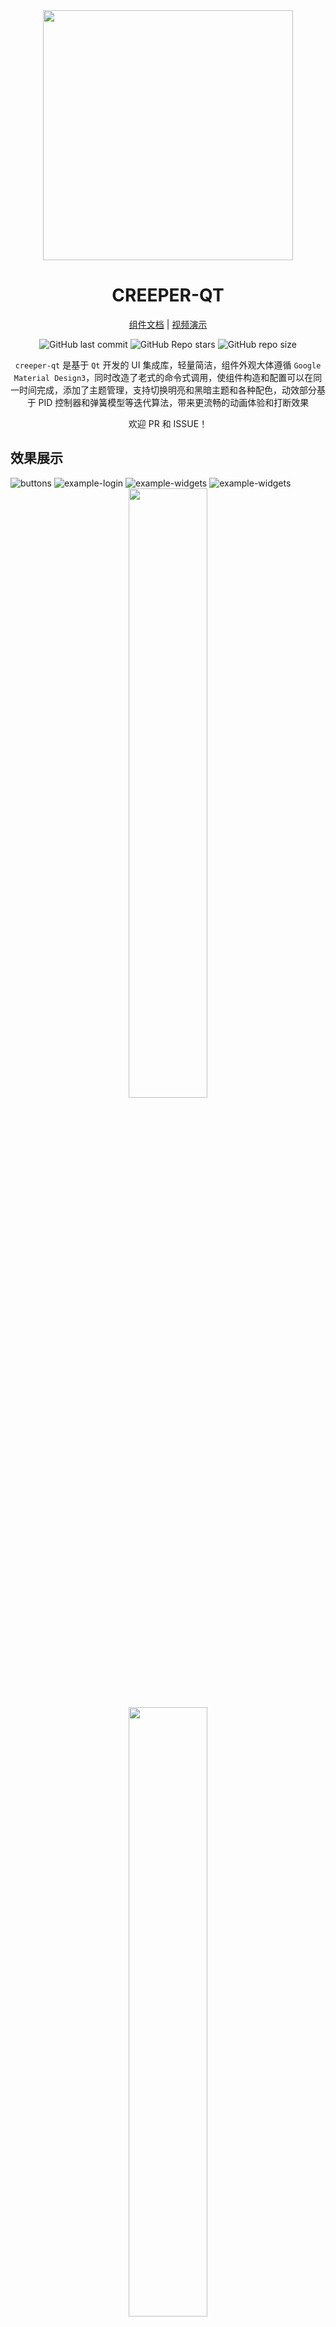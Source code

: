 <div align=center>

<div align=center><img src="https://creeper5820.com/creeper-qt/creeper-qt.jpg" width=400></div>

<h1>CREEPER-QT</h1>

[组件文档](./doc/widgets.md) | [视频演示](https://www.bilibili.com/video/BV1JbxjzZEJ5)

![GitHub last commit](https://img.shields.io/github/last-commit/creeper5820/creeper-qt?style=for-the-badge&labelColor=101418&color=9ccbfb) ![GitHub Repo stars](https://img.shields.io/github/stars/creeper5820/creeper-qt?style=for-the-badge&labelColor=101418&color=b9c8da) ![GitHub repo size](https://img.shields.io/github/repo-size/creeper5820/creeper-qt?style=for-the-badge&labelColor=101418&color=d3bfe6)

`creeper-qt` 是基于 `Qt` 开发的 UI 集成库，轻量简洁，组件外观大体遵循 `Google Material Design3`，同时改造了老式的命令式调用，使组件构造和配置可以在同一时间完成，添加了主题管理，支持切换明亮和黑暗主题和各种配色，动效部分基于 PID 控制器和弹簧模型等迭代算法，带来更流畅的动画体验和打断效果

欢迎 PR 和 ISSUE！

</div>

## 效果展示

<img src="https://creeper5820.com/creeper-qt/blue-style-widgets.png" title="" alt="buttons" data-align="center">

<img src="https://creeper5820.com/creeper-qt/example-login.png" title="" alt="example-login" data-align="center">

<img src="https://creeper5820.com/creeper-qt/MainWindow-Screenshot-2025-09-29_21-15-30.png" title="" alt="example-widgets" data-align="center">

<img src="https://creeper5820.com/creeper-qt/MainWindow-Screenshot-2025-09-29_21-15-38.png" title="" alt="example-widgets" data-align="center">

<div align=center>
    <img src="https://creeper5820.com/creeper-qt/switch-working.gif" width=50%>
</div>

<div align=center>
    <img src="https://creeper5820.com/creeper-qt/filled-text-field.gif" width=50%>
</div>

## 安装指南

### 项目依赖

- `C++23` 及以上
- `cmake`
- `eigen` (库实现依赖，二次开发不依赖)
- `qt-5 / qt-6`

```zsh
# For Qt6
# on arch linux
sudo pacman -S eigen qt6-base

# on ubuntu
# ubuntu 默认 gcc 版本比较低，建议使用 ppa 下载较新的版本
# 或者直接下载二进制文件放进环境中
sudo apt install libeigen3-dev qt6-base-dev

# For Qt5
# on arch linux
sudo pacman -S eigen qt5-base

# on ubuntu
sudo apt install libeigen3-dev qtbase5-dev
```
### 方式零 安装预构建安装包

前往 [发布界面](https://github.com/creeper5820/creeper-qt/releases) 下载对应的安装包，进行下载：

```sh
# For apt
sudo apt install creeper-qt-*.deb
# For pacman
sudo pacman -U creeper-qt-*.pkg.tar.zst
```

### 方式一 直接使用源文件

把项目拉下来吧

```bash
cd path/to/your/project/lib/dir/
git clone https://github.com/creeper5820/creeper-qt --depth=1
```

Edit your `CMakeLists.txt`:

```cmake
set(CMAKE_AUTOMOC ON)

include_directories(
    ${库的根路径}
)
add_executable(
    ${EXAMPLE_NAME}
    ${这个库所有的 .cc 文件}
    ${这个库所有的 .hh 文件}
)
target_link_libraries(
    ${EXAMPLE_NAME}
    Qt6::Widgets
)
```

### 方式二 Linux 平台编译安装

```bash
# 下载这个项目
git clone https://github.com/creeper5820/creeper-qt --depth=1

# 进入项目根目录
cd creeper-qt

# build
cmake -B build
cmake --build build

# 启动例程
./build/widgets

# 下载到全局环境中，理论上是 /usr/local 里面
sudo cmake --build build -j --target install
```

### 方式三 Windows 平台编译安装

我推荐使用MSYS2环境使用这个库: [MYSY2-INSTALLATION](https://www.msys2.org/docs/installer/)

<img src="https://creeper5820.com/creeper-qt/windows-neofetch.png" title="" alt="win" data-align="center">

看呐, 我没有使用Linux (

不得不说, 在Windows使用`zsh`和`pacman`包管理是一件令人惬意的事情

切入正题, 进入MSYS2终端

```sh
## 先刷新一下软件包数据
pacman -Sy

## 安装编译使用的工具链
pacman -S mingw-w64-x86_64-toolchain

## 安装 Qt6
pacman -S mingw64/mingw-w64-x86_64-qt6

## 安装依赖
pacman -S mingw-w64-x86_64-eigen3

## 如果依赖找不到可以搜索一下对应版本的包, 找到 mingw 的版本就行
pacman -Ss eigen3
```

到这里就可以编译这个库了, 如果还是会有一些依赖问题, 可以Google一下如何在MSYS2中安装Qt6

```sh
git clone https://github.com/creeper5820/creeper-qt --depth=1

## 依然是在MSYS2环境中
## 进入项目根目录
mkdir build

## 在根目录进行项目配置
## 使用"MinGW Makefiles"或者“Ninja”
## CMAKE_INSTALL_PREFIX 参数指定了安装目录, 
## 默认的下载目录一般会是 C:/Program Files (x86)/
## 会提示没有权限
cmake -G "MinGW Makefiles" -B build -DCMAKE_INSTALL_PREFIX="C:/xxx/xxx/"

## 编译之
## 或者在build目录下使用 mingw32-make -j
cmake --build build -j

## 安装库, 注意调用的是mingw的make
## 直接使用make可能会出现错误
cd build && mingw32-make install

## 可以查看所有文件的安装位置
cat install_manifest.txt

## 启动实例程序
./widgets.exe
```

需要注意的是, 如果在本机而不是 MSYS2 中打开编译好的可执行文件, 会报找不到 Qt 的 dll, 因为在 MSYS2 下载的 Qt 没有暴露在 Windows 环境中

## 调用示例

使用 Cmake 导入

```cmake
cmake_minimum_required(VERSION 3.22)

project(hello-world)

# Qt 是项目依赖的库，记得导入
find_package(Qt6 REQUIRED COMPONENTS Widgets)
find_package(creeper-qt REQUIRED)

# Eigen 是 Header only 的，不用 find 也可以，只要保证
# 环境中能搜寻到头文件
# 如果只是二次开发的话，就不需要该库了
# Eigen 只在实现时用到了
find_package(Eigen3 REQUIRED)

# 在 Windows 下, 安装目录如果没有暴露在环境变量, 
# 需要手动指定一下, 项目才能找到头文件
# dll 文件在我这能找到, 没有在其他电脑上测过, 可能需要注意一下
# include_directories(D:/Software/msys2/usr/include/)

set(CMAKE_AUTOMOC ON)
set(CMAKE_AUTORCC ON)
set(CMAKE_AUTOUIC ON)

add_executable(${PROJECT_NAME}
    main.cc
)
target_link_libraries(${PROJECT_NAME}
    creeper-qt::creeper-qt
    Qt6::Widgets
)
```

然后在项目中使用：

```cpp
#include < ... >

int main(int argc, char* argv[]) {
    using namespace creeper;

    // Qt 运行时初始化
    auto application = new QApplication { argc, argv };

    // 创建主题管理器，可以传入主题包
    auto theme_manager = ThemeManager { kBlueMikuThemePack };

    namespace pro = filled_button::pro;
    auto button   = FilledButton {
        pro::ThemeManager { theme_manager },    // 与主题管理器绑定
        pro::FixedSize { 100, 50 },             // 设置固定大小
        pro::Text { "你好世界" },               // 设置文字
        pro::Clickable { [] { qDebug() << "Hello World"; } },
    };
    button.show();

    // 将主题应用到注册过的组件中
    theme_manager.apply_theme();

    return application->exec();
}
```

## 待做事项

- [ ] 等接口稳定后 release 一个版本然后开始迭代版本号
  - 接口设计目前基本稳定，多数修改不会影响下游
- [ ] 全组件表格展示
- [ ] 增加更多的组件
  - 至 `2025.09.18`，组件数量还是不太够，需要继续添加
- [ ] 按钮的禁止效果
- [ ] 增加视图容器，原生的不可用
  - 目前已实现无动画的 Flow 布局
- [ ] 提供一个日历模组组件
- [ ] 提供一个设置中心例子

## Star History

[![Star History Chart](https://api.star-history.com/svg?repos=creeper5820/creeper-qt&type=Date)](https://www.star-history.com/#creeper5820/creeper-qt&Date)
